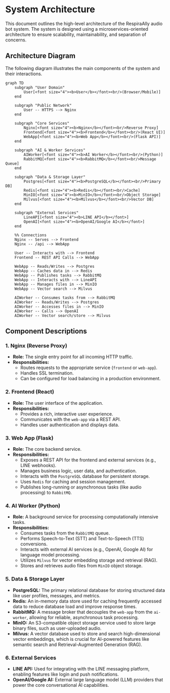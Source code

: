 
# System Architecture

This document outlines the high-level architecture of the RespiraAlly audio bot system. The system is designed using a microservices-oriented architecture to ensure scalability, maintainability, and separation of concerns.

## Architecture Diagram

The following diagram illustrates the main components of the system and their interactions.

```mermaid
graph TD
    subgraph "User Domain"
        User[<font size="4"><b>User</b></font><br/>(Browser/Mobile)]
    end

    subgraph "Public Network"
        User -- HTTPS --> Nginx
    end

    subgraph "Core Services"
        Nginx[<font size="4"><b>Nginx</b></font><br/>Reverse Proxy]
        Frontend[<font size="4"><b>Frontend</b></font><br/>(React UI)]
        WebApp[<font size="4"><b>Web App</b></font><br/>(Flask API)]
    end

    subgraph "AI & Worker Services"
        AIWorker[<font size="4"><b>AI Worker</b></font><br/>(Python)]
        RabbitMQ[<font size="4"><b>RabbitMQ</b></font><br/>Message Queue]
    end

    subgraph "Data & Storage Layer"
        Postgres[<font size="4"><b>PostgreSQL</b></font><br/>Primary DB]
        Redis[<font size="4"><b>Redis</b></font><br/>Cache]
        MinIO[<font size="4"><b>MinIO</b></font><br/>Object Storage]
        Milvus[<font size="4"><b>Milvus</b></font><br/>Vector DB]
    end
    
    subgraph "External Services"
        LineAPI[<font size="4"><b>LINE API</b></font>]
        OpenAI[<font size="4"><b>OpenAI/Google AI</b></font>]
    end

    %% Connections
    Nginx -- Serves --> Frontend
    Nginx -- /api --> WebApp

    User -- Interacts with --> Frontend
    Frontend -- REST API Calls --> WebApp
    
    WebApp -- Reads/Writes --> Postgres
    WebApp -- Caches data in --> Redis
    WebApp -- Publishes tasks --> RabbitMQ
    WebApp -- Interacts with --> LineAPI
    WebApp -- Manages files in --> MinIO
    WebApp -- Vector search --> Milvus

    AIWorker -- Consumes tasks from --> RabbitMQ
    AIWorker -- Reads/Writes --> Postgres
    AIWorker -- Accesses files in --> MinIO
    AIWorker -- Calls --> OpenAI
    AIWorker -- Vector search/store --> Milvus
```

## Component Descriptions

### 1. Nginx (Reverse Proxy)
- **Role:** The single entry point for all incoming HTTP traffic.
- **Responsibilities:**
    - Routes requests to the appropriate service (`frontend` or `web-app`).
    - Handles SSL termination.
    - Can be configured for load balancing in a production environment.

### 2. Frontend (React)
- **Role:** The user interface of the application.
- **Responsibilities:**
    - Provides a rich, interactive user experience.
    - Communicates with the `web-app` via a REST API.
    - Handles user authentication and displays data.

### 3. Web App (Flask)
- **Role:** The core backend service.
- **Responsibilities:**
    - Exposes a REST API for the frontend and external services (e.g., LINE webhooks).
    - Manages business logic, user data, and authentication.
    - Interacts with the `PostgreSQL` database for persistent storage.
    - Uses `Redis` for caching and session management.
    - Publishes long-running or asynchronous tasks (like audio processing) to `RabbitMQ`.

### 4. AI Worker (Python)
- **Role:** A background service for processing computationally intensive tasks.
- **Responsibilities:**
    - Consumes tasks from the `RabbitMQ` queue.
    - Performs Speech-to-Text (STT) and Text-to-Speech (TTS) conversions.
    - Interacts with external AI services (e.g., OpenAI, Google AI) for language model processing.
    - Utilizes `Milvus` for vector embedding storage and retrieval (RAG).
    - Stores and retrieves audio files from `MinIO` object storage.

### 5. Data & Storage Layer
- **PostgreSQL:** The primary relational database for storing structured data like user profiles, messages, and metrics.
- **Redis:** An in-memory data store used for caching frequently accessed data to reduce database load and improve response times.
- **RabbitMQ:** A message broker that decouples the `web-app` from the `ai-worker`, allowing for reliable, asynchronous task processing.
- **MinIO:** An S3-compatible object storage service used to store large binary files, such as user-uploaded audio.
- **Milvus:** A vector database used to store and search high-dimensional vector embeddings, which is crucial for AI-powered features like semantic search and Retrieval-Augmented Generation (RAG).

### 6. External Services
- **LINE API:** Used for integrating with the LINE messaging platform, enabling features like login and push notifications.
- **OpenAI/Google AI:** External large language model (LLM) providers that power the core conversational AI capabilities.
